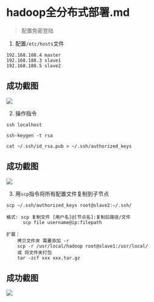 # hadoop全分布式部署.md

> 配置免密登陆
1. 配置`/etc/hosts`文件
```
192.168.188.4 master
192.168.188.3 slave1
192.168.188.5 slave2             
```
## 成功截图
![](http://tmp.mada8.com/201906142230_455.png)

2. 操作指令
```
ssh localhost

ssh-keygen -t rsa

cat ~/.ssh/id_rsa.pub > ~/.ssh/authorized_keys

```

## 成功截图
![](http://tmp.mada8.com/201906142256_119.png)

3. 用`scp`指令将所有配置文件复制到子节点
```
scp ~/.ssh/authorized_keys root@slave2:~/.ssh/

格式: scp 复制文件 [用户名]@[节点名]:复制后路径/文件
      scp file username@ip:filepath

扩展：
    拷贝文件夹 需要添加 -r
    scp -r /usr/local/hadoop root@slave1:/usr/local/
    或 将文件夹打包
    tar -zcf xxx xxx.tar.gz

```
## 成功截图
![](http://tmp.mada8.com/201906142305_853.png)
